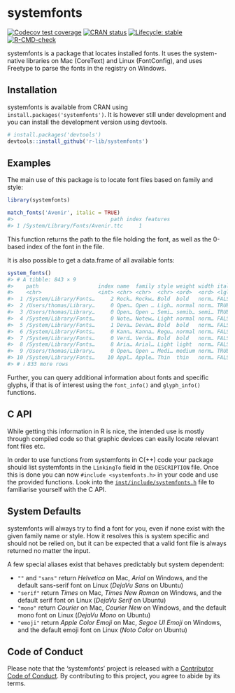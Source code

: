 
<!-- README.md is generated from README.Rmd. Please edit that file -->

# systemfonts

<!-- badges: start -->

[![Codecov test
coverage](https://codecov.io/gh/r-lib/systemfonts/branch/master/graph/badge.svg)](https://app.codecov.io/gh/r-lib/systemfonts?branch=master)
[![CRAN
status](https://www.r-pkg.org/badges/version/systemfonts)](https://cran.r-project.org/package=systemfonts)
[![Lifecycle:
stable](https://img.shields.io/badge/lifecycle-stable-brightgreen.svg)](https://lifecycle.r-lib.org/articles/stages.html)
[![R-CMD-check](https://github.com/r-lib/systemfonts/workflows/R-CMD-check/badge.svg)](https://github.com/r-lib/systemfonts/actions)
<!-- badges: end -->

systemfonts is a package that locates installed fonts. It uses the
system-native libraries on Mac (CoreText) and Linux (FontConfig), and
uses Freetype to parse the fonts in the registry on Windows.

## Installation

systemfonts is available from CRAN using
`install.packages('systemfonts')`. It is however still under development
and you can install the development version using devtools.

``` r
# install.packages('devtools')
devtools::install_github('r-lib/systemfonts')
```

## Examples

The main use of this package is to locate font files based on family and
style:

``` r
library(systemfonts)

match_fonts('Avenir', italic = TRUE)
#>                               path index features
#> 1 /System/Library/Fonts/Avenir.ttc     1
```

This function returns the path to the file holding the font, as well as
the 0-based index of the font in the file.

It is also possible to get a data.frame of all available fonts:

``` r
system_fonts()
#> # A tibble: 843 × 9
#>    path                   index name  family style weight width italic monospace
#>    <chr>                  <int> <chr> <chr>  <chr> <ord>  <ord> <lgl>  <lgl>    
#>  1 /System/Library/Fonts…     2 Rock… Rockw… Bold  bold   norm… FALSE  FALSE    
#>  2 /Users/thomas/Library…     0 Open… Open … Ligh… normal norm… TRUE   FALSE    
#>  3 /Users/thomas/Library…     0 Open… Open … Semi… semib… semi… TRUE   FALSE    
#>  4 /System/Library/Fonts…     0 Note… Notew… Light normal norm… FALSE  FALSE    
#>  5 /System/Library/Fonts…     1 Deva… Devan… Bold  bold   norm… FALSE  FALSE    
#>  6 /System/Library/Fonts…     0 Kann… Kanna… Regu… normal norm… FALSE  FALSE    
#>  7 /System/Library/Fonts…     0 Verd… Verda… Bold  bold   norm… FALSE  FALSE    
#>  8 /System/Library/Fonts…     8 Aria… Arial… Light light  norm… FALSE  FALSE    
#>  9 /Users/thomas/Library…     0 Open… Open … Medi… medium norm… TRUE   FALSE    
#> 10 /System/Library/Fonts…    10 Appl… Apple… Thin  thin   norm… FALSE  FALSE    
#> # ℹ 833 more rows
```

Further, you can query additional information about fonts and specific
glyphs, if that is of interest using the `font_info()` and
`glyph_info()` functions.

## C API

While getting this information in R is nice, the intended use is mostly
through compiled code so that graphic devices can easily locate relevant
font files etc.

In order to use functions from systemfonts in C(++) code your package
should list systemfonts in the `LinkingTo` field in the `DESCRIPTION`
file. Once this is done you can now `#include <systemfonts.h>` in your
code and use the provided functions. Look into the
[`inst/include/systemfonts.h`](https://github.com/r-lib/systemfonts/blob/master/inst/include/systemfonts.h)
file to familiarise yourself with the C API.

## System Defaults

systemfonts will always try to find a font for you, even if none exist
with the given family name or style. How it resolves this is system
specific and should not be relied on, but it can be expected that a
valid font file is always returned no matter the input.

A few special aliases exist that behaves predictably but system
dependent:

- `""` and `"sans"` return *Helvetica* on Mac, *Arial* on Windows, and
  the default sans-serif font on Linux (*DejaVu Sans* on Ubuntu)
- `"serif"` return *Times* on Mac, *Times New Roman* on Windows, and the
  default serif font on Linux (*DejaVu Serif* on Ubuntu)
- `"mono"` return *Courier* on Mac, *Courier New* on Windows, and the
  default mono font on Linux (*DejaVu Mono* on Ubuntu)
- `"emoji"` return *Apple Color Emoji* on Mac, *Segoe UI Emoji* on
  Windows, and the default emoji font on Linux (*Noto Color* on Ubuntu)

## Code of Conduct

Please note that the ‘systemfonts’ project is released with a
[Contributor Code of
Conduct](https://github.com/r-lib/systemfonts/blob/master/CODE_OF_CONDUCT.md).
By contributing to this project, you agree to abide by its terms.
